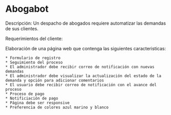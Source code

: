 # Abogabot

Descripción: Un despacho de abogados requiere automatizar las demandas de sus clientes.

Requerimientos del cliente:

Elaboración de una página web que contenga las siguientes caracteristicas:

    * Formulario de registro
    * Seguimiento del proceso
    * El administrador debe recibir correo de notificación con nuevas demandas
    * El administrador debe visualizar la actualización del estado de la demanda y opción para adicionar comentarios
    * El usuario debe recibir correo de notificación con el avance del proceso
    * Proceso de pago
    * Notificiación de pago
    * Página debe ser responsive
    * Preferencia de colores azul marino y blanco
